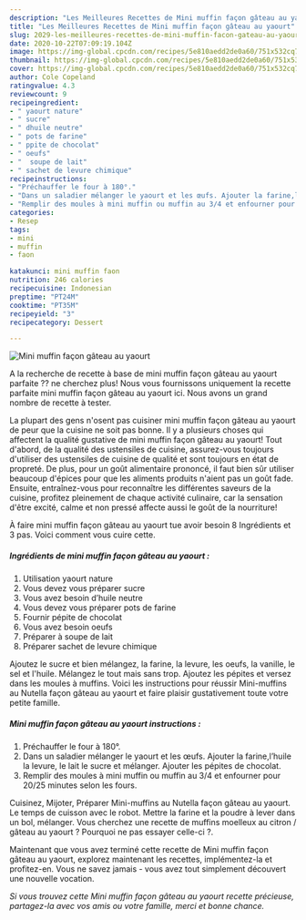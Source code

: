 ```yaml
---
description: "Les Meilleures Recettes de Mini muffin façon gâteau au yaourt"
title: "Les Meilleures Recettes de Mini muffin façon gâteau au yaourt"
slug: 2029-les-meilleures-recettes-de-mini-muffin-facon-gateau-au-yaourt
date: 2020-10-22T07:09:19.104Z
image: https://img-global.cpcdn.com/recipes/5e810aedd2de0a60/751x532cq70/mini-muffin-facon-gateau-au-yaourt-photo-principale-de-la-recette.jpg
thumbnail: https://img-global.cpcdn.com/recipes/5e810aedd2de0a60/751x532cq70/mini-muffin-facon-gateau-au-yaourt-photo-principale-de-la-recette.jpg
cover: https://img-global.cpcdn.com/recipes/5e810aedd2de0a60/751x532cq70/mini-muffin-facon-gateau-au-yaourt-photo-principale-de-la-recette.jpg
author: Cole Copeland
ratingvalue: 4.3
reviewcount: 9
recipeingredient:
- " yaourt nature"
- " sucre"
- " dhuile neutre"
- " pots de farine"
- " ppite de chocolat"
- " oeufs"
- "  soupe de lait"
- " sachet de levure chimique"
recipeinstructions:
- "Préchauffer le four à 180°."
- "Dans un saladier mélanger le yaourt et les œufs. Ajouter la farine,l’huile la levure, le lait le sucre et mélanger. Ajouter les pépites de chocolat."
- "Remplir des moules à mini muffin ou muffin au 3/4 et enfourner pour 20/25 minutes selon les fours."
categories:
- Resep
tags:
- mini
- muffin
- faon

katakunci: mini muffin faon 
nutrition: 246 calories
recipecuisine: Indonesian
preptime: "PT24M"
cooktime: "PT35M"
recipeyield: "3"
recipecategory: Dessert

---
```



![Mini muffin façon gâteau au yaourt](https://img-global.cpcdn.com/recipes/5e810aedd2de0a60/751x532cq70/mini-muffin-facon-gateau-au-yaourt-photo-principale-de-la-recette.jpg)

A la recherche de recette à base de mini muffin façon gâteau au yaourt parfaite ?? ne cherchez plus! Nous vous fournissons uniquement la recette parfaite mini muffin façon gâteau au yaourt ici. Nous avons un grand nombre de recette à tester.

La plupart des gens n'osent pas cuisiner mini muffin façon gâteau au yaourt de peur que la cuisine ne soit pas bonne. Il y a plusieurs choses qui affectent la qualité gustative de mini muffin façon gâteau au yaourt! Tout d'abord, de la qualité des ustensiles de cuisine, assurez-vous toujours d'utiliser des ustensiles de cuisine de qualité et sont toujours en état de propreté. De plus, pour un goût alimentaire prononcé, il faut bien sûr utiliser beaucoup d'épices pour que les aliments produits n'aient pas un goût fade. Ensuite, entraînez-vous pour reconnaître les différentes saveurs de la cuisine, profitez pleinement de chaque activité culinaire, car la sensation d'être excité, calme et non pressé affecte aussi le goût de la nourriture!

<!--inarticleads1-->

À faire mini muffin façon gâteau au yaourt tue avoir besoin 8 Ingrédients et 3 pas. Voici comment vous cuire cette.

##### Ingrédients de mini muffin façon gâteau au yaourt :

1. Utilisation  yaourt nature
1. Vous devez vous préparer  sucre
1. Vous avez besoin  d’huile neutre
1. Vous devez vous préparer  pots de farine
1. Fournir  pépite de chocolat
1. Vous avez besoin  oeufs
1. Préparer  à soupe de lait
1. Préparer  sachet de levure chimique


Ajoutez le sucre et bien mélangez, la farine, la levure, les oeufs, la vanille, le sel et l&#39;huile. Mélangez le tout mais sans trop. Ajoutez les pépites et versez dans les moules à muffins. Voici les instructions pour réussir Mini-muffins au Nutella façon gâteau au yaourt et faire plaisir gustativement toute votre petite famille. 

<!--inarticleads2-->

##### Mini muffin façon gâteau au yaourt instructions :

1. Préchauffer le four à 180°.
1. Dans un saladier mélanger le yaourt et les œufs. Ajouter la farine,l’huile la levure, le lait le sucre et mélanger. Ajouter les pépites de chocolat.
1. Remplir des moules à mini muffin ou muffin au 3/4 et enfourner pour 20/25 minutes selon les fours.


Cuisinez, Mijoter, Préparer Mini-muffins au Nutella façon gâteau au yaourt. Le temps de cuisson avec le robot. Mettre la farine et la poudre à lever dans un bol, mélanger. Vous cherchez une recette de muffins moelleux au citron / gâteau au yaourt ? Pourquoi ne pas essayer celle-ci ?. 

<!--inarticleads1-->

<p>
Maintenant que vous avez terminé cette recette de Mini muffin façon gâteau au yaourt, explorez maintenant les recettes, implémentez-la et profitez-en. Vous ne savez jamais - vous avez tout simplement découvert une nouvelle vocation.
</p>

<p>
<i>Si vous trouvez cette Mini muffin façon gâteau au yaourt recette précieuse, partagez-la avec vos amis ou votre famille, merci et bonne chance.</i>
</p>
